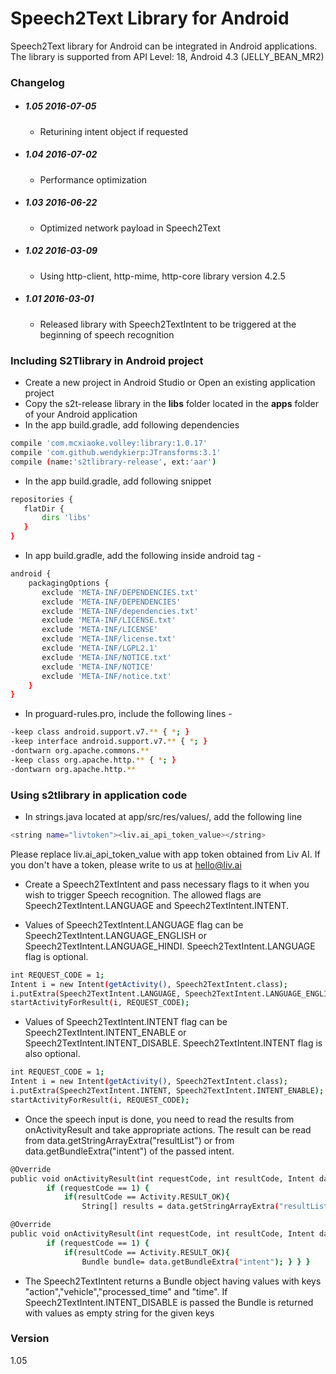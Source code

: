 # Speech2Text Library for Android

Speech2Text library for Android can be integrated in Android applications. The library is supported from API Level: 18, Android 4.3 (JELLY_BEAN_MR2) 

### Changelog
- ##### 1.05 2016-07-05
    - Returining intent object if requested
    
- ##### 1.04 2016-07-02
    - Performance optimization
    
- ##### 1.03 2016-06-22
    - Optimized network payload in Speech2Text

- ##### 1.02 2016-03-09
    - Using http-client, http-mime, http-core library version 4.2.5

- ##### 1.01 2016-03-01
   - Released library with Speech2TextIntent to be triggered at the beginning of speech recognition


### Including S2Tlibrary in Android project

- Create a new project in Android Studio or Open an existing application project
- Copy the s2t-release library in the **libs** folder located in the **apps** folder of your Android application
- In the app build.gradle, add following dependencies 
```sh
compile 'com.mcxiaoke.volley:library:1.0.17'
compile 'com.github.wendykierp:JTransforms:3.1'
compile (name:'s2tlibrary-release', ext:'aar')
```

- In the app build.gradle, add following snippet
```sh
repositories {
   flatDir {
       dirs 'libs'
   }
}
```

- In app build.gradle, add the following inside android tag -
```sh
android {
    packagingOptions {
       exclude 'META-INF/DEPENDENCIES.txt'
       exclude 'META-INF/DEPENDENCIES'
       exclude 'META-INF/dependencies.txt'
       exclude 'META-INF/LICENSE.txt'
       exclude 'META-INF/LICENSE'
       exclude 'META-INF/license.txt'
       exclude 'META-INF/LGPL2.1'
       exclude 'META-INF/NOTICE.txt'
       exclude 'META-INF/NOTICE'
       exclude 'META-INF/notice.txt'
    }
}
```

- In proguard-rules.pro, include the following lines -
```sh
-keep class android.support.v7.** { *; }
-keep interface android.support.v7.** { *; }
-dontwarn org.apache.commons.**
-keep class org.apache.http.** { *; }
-dontwarn org.apache.http.**
```


### Using s2tlibrary in application code
 - In strings.java located at app/src/res/values/, add the following line 
 ```sh
 <string name="livtoken"><liv.ai_api_token_value></string>
 ```
 Please replace liv.ai_api_token_value with app token obtained from Liv AI. If you don't have a token, please write to us at hello@liv.ai
 
 - Create a Speech2TextIntent and pass necessary flags to it when you wish to trigger Speech recognition. The allowed flags are Speech2TextIntent.LANGUAGE and Speech2TextIntent.INTENT. 
 
 - Values of Speech2TextIntent.LANGUAGE flag can be Speech2TextIntent.LANGUAGE_ENGLISH or Speech2TextIntent.LANGUAGE_HINDI. Speech2TextIntent.LANGUAGE flag is optional.

```sh
int REQUEST_CODE = 1;
Intent i = new Intent(getActivity(), Speech2TextIntent.class);
i.putExtra(Speech2TextIntent.LANGUAGE, Speech2TextIntent.LANGUAGE_ENGLISH);
startActivityForResult(i, REQUEST_CODE);
```
 
 - Values of Speech2TextIntent.INTENT flag can be Speech2TextIntent.INTENT_ENABLE or Speech2TextIntent.INTENT_DISABLE. Speech2TextIntent.INTENT flag is also optional.

```sh
int REQUEST_CODE = 1;
Intent i = new Intent(getActivity(), Speech2TextIntent.class);
i.putExtra(Speech2TextIntent.INTENT, Speech2TextIntent.INTENT_ENABLE);
startActivityForResult(i, REQUEST_CODE);
```

- Once the speech input is done, you need to read the results from onActivityResult and take appropriate actions. The result can be read from data.getStringArrayExtra("resultList") or from data.getBundleExtra("intent") of the passed intent.

```sh
@Override
public void onActivityResult(int requestCode, int resultCode, Intent data) {
        if (requestCode == 1) {
            if(resultCode == Activity.RESULT_OK){
                String[] results = data.getStringArrayExtra("resultList"); } } }
```

```sh
@Override
public void onActivityResult(int requestCode, int resultCode, Intent data) {
        if (requestCode == 1) {
            if(resultCode == Activity.RESULT_OK){
                Bundle bundle= data.getBundleExtra("intent"); } } }
```

- The Speech2TextIntent returns a Bundle object having values with keys "action","vehicle","processed_time" and "time". If Speech2TextIntent.INTENT_DISABLE is passed the Bundle is returned with values as empty string for the given keys 

### Version
1.05
